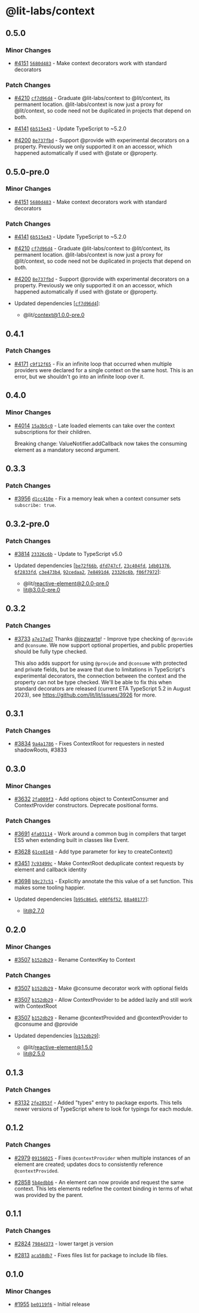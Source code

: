 # @lit-labs/context

## 0.5.0

### Minor Changes

- [#4151](https://github.com/lit/lit/pull/4151) [`5680d483`](https://github.com/lit/lit/commit/5680d48398f2197b8943ed6adf0c1dd529158d2e) - Make context decorators work with standard decorators

### Patch Changes

- [#4210](https://github.com/lit/lit/pull/4210) [`cf7d96d4`](https://github.com/lit/lit/commit/cf7d96d48c7a7d1f18d82b999a31f7d62d10d7b3) - Graduate @lit-labs/context to @lit/context, its permanent location. @lit-labs/context is now just a proxy for @lit/context, so code need not be duplicated in projects that depend on both.

- [#4141](https://github.com/lit/lit/pull/4141) [`6b515e43`](https://github.com/lit/lit/commit/6b515e43c3a24cc8a593247d3aa72d81bcc724d5) - Update TypeScript to ~5.2.0

- [#4200](https://github.com/lit/lit/pull/4200) [`8e737fbd`](https://github.com/lit/lit/commit/8e737fbdea832cafd0d038448b926269c7f686b3) - Support @provide with experimental decorators on a property. Previously we only supported it on an accessor, which happened automatically if used with @state or @property.

## 0.5.0-pre.0

### Minor Changes

- [#4151](https://github.com/lit/lit/pull/4151) [`5680d483`](https://github.com/lit/lit/commit/5680d48398f2197b8943ed6adf0c1dd529158d2e) - Make context decorators work with standard decorators

### Patch Changes

- [#4141](https://github.com/lit/lit/pull/4141) [`6b515e43`](https://github.com/lit/lit/commit/6b515e43c3a24cc8a593247d3aa72d81bcc724d5) - Update TypeScript to ~5.2.0

- [#4210](https://github.com/lit/lit/pull/4210) [`cf7d96d4`](https://github.com/lit/lit/commit/cf7d96d48c7a7d1f18d82b999a31f7d62d10d7b3) - Graduate @lit-labs/context to @lit/context, its permanent location. @lit-labs/context is now just a proxy for @lit/context, so code need not be duplicated in projects that depend on both.

- [#4200](https://github.com/lit/lit/pull/4200) [`8e737fbd`](https://github.com/lit/lit/commit/8e737fbdea832cafd0d038448b926269c7f686b3) - Support @provide with experimental decorators on a property. Previously we only supported it on an accessor, which happened automatically if used with @state or @property.

- Updated dependencies [[`cf7d96d4`](https://github.com/lit/lit/commit/cf7d96d48c7a7d1f18d82b999a31f7d62d10d7b3)]:
  - @lit/context@1.0.0-pre.0

## 0.4.1

### Patch Changes

- [#4171](https://github.com/lit/lit/pull/4171) [`c9f12f65`](https://github.com/lit/lit/commit/c9f12f65a9f31bb135dc4175c70acf194f9dfef0) - Fix an infinite loop that occurred when multiple providers were declared for a single context on the same host. This is an error, but we shouldn't go into an infinite loop over it.

## 0.4.0

### Minor Changes

- [#4014](https://github.com/lit/lit/pull/4014) [`15a3b5c0`](https://github.com/lit/lit/commit/15a3b5c059a92b3204f6001608de92ea9e0763a2) - Late loaded elements can take over the context subscriptions for their children.

  Breaking change: ValueNotifier.addCallback now takes the consuming element as a mandatory second argument.

## 0.3.3

### Patch Changes

- [#3956](https://github.com/lit/lit/pull/3956) [`d1cc410e`](https://github.com/lit/lit/commit/d1cc410ed9c9b36422e088c3dc66dffde1a9dee1) - Fix a memory leak when a context consumer sets `subscribe: true`.

## 0.3.2-pre.0

### Patch Changes

- [#3814](https://github.com/lit/lit/pull/3814) [`23326c6b`](https://github.com/lit/lit/commit/23326c6b9a6abdf01998dadf5d0f20a643e457aa) - Update to TypeScript v5.0

- Updated dependencies [[`be72f66b`](https://github.com/lit/lit/commit/be72f66bd9aab5d0586729fb5be4bac4aa27cb7f), [`dfd747cf`](https://github.com/lit/lit/commit/dfd747cf4f7239e0c3bb7134f8acb967d0157654), [`23c404fd`](https://github.com/lit/lit/commit/23c404fdec0cd7be834221b6ddf9b659c24ca8a2), [`1db01376`](https://github.com/lit/lit/commit/1db0137699b35d7e7bfac9b2ab274af4100fd7cf), [`6f2833fd`](https://github.com/lit/lit/commit/6f2833fd05f2ecde5386f72d291dafc9dbae0cf7), [`c3e473b4`](https://github.com/lit/lit/commit/c3e473b499ff029b5e1aff01ca8799daf1ca1bbe), [`92cedaa2`](https://github.com/lit/lit/commit/92cedaa2c8cd8a306be3fe25d52e0e47bb044020), [`7e8491d4`](https://github.com/lit/lit/commit/7e8491d4ed9f0c39d974616c4678552ef50b81df), [`23326c6b`](https://github.com/lit/lit/commit/23326c6b9a6abdf01998dadf5d0f20a643e457aa), [`f06f7972`](https://github.com/lit/lit/commit/f06f7972a027d2937fe2c68ab5af0274dec57cf4)]:
  - @lit/reactive-element@2.0.0-pre.0
  - lit@3.0.0-pre.0

## 0.3.2

### Patch Changes

- [#3733](https://github.com/lit/lit/pull/3733) [`a7e17ad7`](https://github.com/lit/lit/commit/a7e17ad7bc36da7fa535fbc3a8272f72d70b62b2) Thanks [@jpzwarte](https://github.com/jpzwarte)! - Improve type checking of `@provide` and `@consume`. We now support optional properties, and public properties should be fully type checked.

  This also adds support for using `@provide` and `@consume` with protected and private fields, but be aware that due to limitations in TypeScript's experimental decorators, the connection between the context and the property can not be type checked. We'll be able to fix this when standard decorators are released (current ETA TypeScript 5.2 in August 2023), see https://github.com/lit/lit/issues/3926 for more.

## 0.3.1

### Patch Changes

- [#3834](https://github.com/lit/lit/pull/3834) [`9a4a1786`](https://github.com/lit/lit/commit/9a4a178618ba1a7c3e0e4eb603d5ca6c22ca58d7) - Fixes ContextRoot for requesters in nested shadowRoots, #3833

## 0.3.0

### Minor Changes

- [#3632](https://github.com/lit/lit/pull/3632) [`2fa009f3`](https://github.com/lit/lit/commit/2fa009f327017bef9fdcedca4acac8820f33166a) - Add options object to ContextConsumer and ContextProvider constructors. Deprecate positional forms.

### Patch Changes

- [#3691](https://github.com/lit/lit/pull/3691) [`4fa03114`](https://github.com/lit/lit/commit/4fa031148bbf3954118e83df4106c711da35d186) - Work around a common bug in compilers that target ES5 when extending built in classes like Event.

- [#3628](https://github.com/lit/lit/pull/3628) [`61ce8148`](https://github.com/lit/lit/commit/61ce8148e3272a21a4cb009537c2db761b21a9df) - Add type parameter for key to createContext()

- [#3451](https://github.com/lit/lit/pull/3451) [`7c93499c`](https://github.com/lit/lit/commit/7c93499ccdfc493df9397163e552356e64bfd2c3) - Make ContextRoot deduplicate context requests by element and callback identity

- [#3698](https://github.com/lit/lit/pull/3698) [`b9c27c51`](https://github.com/lit/lit/commit/b9c27c5156ecdd752380c725fec17dab1f3fb704) - Explicitly annotate the this value of a set function. This makes some tooling happier.

- Updated dependencies [[`b95c86e5`](https://github.com/lit/lit/commit/b95c86e5ec0e2f6de63a23409b9ec489edb61b86), [`e00f6f52`](https://github.com/lit/lit/commit/e00f6f52199d5dbc08d4c15f62380422e77cde7f), [`88a40177`](https://github.com/lit/lit/commit/88a40177de9be5d117a21e3da5414bd777872544)]:
  - lit@2.7.0

## 0.2.0

### Minor Changes

- [#3507](https://github.com/lit/lit/pull/3507) [`b152db29`](https://github.com/lit/lit/commit/b152db291932aa25356543395251a9b42e12292d) - Rename ContextKey to Context

### Patch Changes

- [#3507](https://github.com/lit/lit/pull/3507) [`b152db29`](https://github.com/lit/lit/commit/b152db291932aa25356543395251a9b42e12292d) - Make @consume decorator work with optional fields

- [#3507](https://github.com/lit/lit/pull/3507) [`b152db29`](https://github.com/lit/lit/commit/b152db291932aa25356543395251a9b42e12292d) - Allow ContextProvider to be added lazily and still work with ContextRoot

- [#3507](https://github.com/lit/lit/pull/3507) [`b152db29`](https://github.com/lit/lit/commit/b152db291932aa25356543395251a9b42e12292d) - Rename @contextProvided and @contextProvider to @consume and @provide

- Updated dependencies [[`b152db29`](https://github.com/lit/lit/commit/b152db291932aa25356543395251a9b42e12292d)]:
  - @lit/reactive-element@1.5.0
  - lit@2.5.0

## 0.1.3

### Patch Changes

- [#3132](https://github.com/lit/lit/pull/3132) [`2fe2053f`](https://github.com/lit/lit/commit/2fe2053fe04e7226e5fa4e8b730e91a62a547b27) - Added "types" entry to package exports. This tells newer versions of TypeScript where to look for typings for each module.

## 0.1.2

### Patch Changes

- [#2979](https://github.com/lit/lit/pull/2979) [`09156025`](https://github.com/lit/lit/commit/0915602543cd211be19ffd2f54e0082df7ac5ea4) - Fixes `@contextProvider` when multiple instances of an element are created; updates docs to consistently reference `@contextProvided`.

- [#2858](https://github.com/lit/lit/pull/2858) [`5b4edbb6`](https://github.com/lit/lit/commit/5b4edbb6b602f3c40034ebe629b94b2e51ac0c1e) - An element can now provide and request the same context. This lets elements
  redefine the context binding in terms of what was provided by the parent.

## 0.1.1

### Patch Changes

- [#2824](https://github.com/lit/lit/pull/2824) [`7984d373`](https://github.com/lit/lit/commit/7984d373f2932453cc7a5478c4569b73e47e6d2c) - lower target js version

- [#2813](https://github.com/lit/lit/pull/2813) [`aca58db7`](https://github.com/lit/lit/commit/aca58db7bfd71debcf9b5b3b62ff273a574ddf91) - Fixes files list for package to include lib files.

## 0.1.0

### Minor Changes

- [#1955](https://github.com/lit/lit/pull/1955) [`be0119f6`](https://github.com/lit/lit/commit/be0119f6e130b4af9a17be36b0d8ba220a35b5a0) - Initial release
